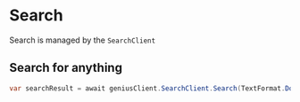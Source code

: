 # Search

Search is managed by the `SearchClient`

## Search for anything

```C#
var searchResult = await geniusClient.SearchClient.Search(TextFormat.Dom, "Kendrick%20Lamar");
```